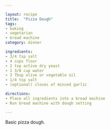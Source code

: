 ```yaml
---

layout: recipe
title:  "Pizza Dough"
tags: 
- baking
- vegetarian
- bread machine
category: dinner

ingredients:
- 3/4 tsp salt
- 4 cups flour
- 2 tsp active dry yeast
- 1 3/8 cup water
- 3 Tbsp olive or vegetable oil
- 1/4 tsp salt
- (optional) cloves of minced garlic

directions:
- Place all ingredients into a bread machine 
- Run bread machine with dough setting

---
```


Basic pizza dough.